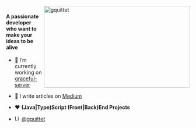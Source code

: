 <img align="right" width="400px" height="225px" src="https://github-readme-stats.vercel.app/api?username=gquittet&show_icons=true&locale=en" alt="gquittet" />

#### A passionate developer who want to make your ideas to be alive

- 🔭 I’m currently working on [graceful-server](https://github.com/gquittet/graceful-server)

- 📝 I write articles on [Medium](https://gquittet.medium.com/)

- :heart: **(Java|Type)Script (Front|Back)End Projects**

- <img width="15px" height="15px" alt="LinkedIn logo" src="https://upload.wikimedia.org/wikipedia/commons/thumb/c/ca/LinkedIn_logo_initials.png/768px-LinkedIn_logo_initials.png" />  [@gquittet](https://www.linkedin.com/in/gquittet)
